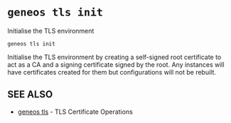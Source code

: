 # `geneos tls init`

Initialise the TLS environment

```text
geneos tls init
```

Initialise the TLS environment by creating a self-signed root
certificate to act as a CA and a signing certificate signed by the root.
Any instances will have certificates created for them but configurations
will not be rebuilt.

## SEE ALSO

* [geneos tls](geneos_tls.md)	 - TLS Certificate Operations
